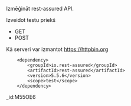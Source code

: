 Izmēģināt rest-assured API.

Izveidot testu priekš
* GET
* POST

Kā serveri var izmantot https://httpbin.org

        <dependency>
            <groupId>io.rest-assured</groupId>
            <artifactId>rest-assured</artifactId>
            <version>5.5.6</version>
            <scope>test</scope>
        </dependency>

_id:M55OE6